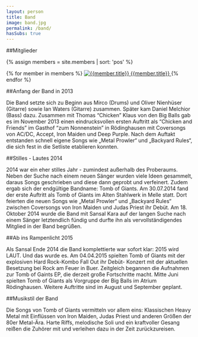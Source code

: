 ```yaml
---
layout: person
title: Band
image: band.jpg
permalink: /band/
hasSubs: true
---
```


##Mitglieder

{% assign members = site.members | sort: 'pos' %}
<div class="members">
{% for member in members %}
	<a class="member" href="{{member.permalink | prepend: site.baseurl}}">
		<img class="member-image" src="{{member.smallImage | prepend: "/assets/images/members/small/"}}" alt="{{member.title}}">
		<span class="member-name">{{member.title}}</span>
	</a>	
{% endfor %}
</div>

##Anfang der Band in 2013

Die Band setzte sich zu Beginn aus Mirco (Drums) und Oliver Nienhüser (Gitarre) sowie Ian Waters (Gitarre) zusammen. Später kam Daniel Melchior (Bass) dazu. Zusammen mit Thomas “Chicken” Klaus von den Big Balls gab es im November 2013 einen eindrucksvollen ersten Auftritt als “Chicken and Friends” im Gasthof “zum Nonnenstein” in Rödinghausen mit Coversongs von AC/DC, Accept, Iron Maiden und Deep Purple. Nach dem Auftakt entstanden schnell eigene Songs wie „Metal Prowler“ und „Backyard Rules“, die sich fest in die Setliste etablieren konnten.

##Stilles - Lautes 2014

2014 war ein eher stilles Jahr - zumindest außerhalb des Proberaums. Neben der Suche nach einem neuen Sänger wurden viele Ideen gesammelt, daraus Songs geschrieben und diese dann geprobt und verfeinert. Zudem ergab sich der endgültige Bandname: Tomb of Giants. Am 30.07.2014 fand der erste Auftritt als Tomb of Giants im Alten Stahlwerk in Melle statt. Dort feierten die neuen Songs wie „Metal Prowler“ und „Backyard Rules“ zwischen Coversongs von Iron Maiden und Judas Priest ihr Debüt. Am 18. Oktober 2014 wurde die Band mit Sansal Kara auf der langen Suche nach einem Sänger letztendlich fündig und durfte ihn als vervollständigendes Mitglied in der Band begrüßen.

##Ab ins Rampenlicht 2015

Als Sansal Ende 2014 die Band komplettierte war sofort klar: 2015 wird LAUT. Und das wurde es. Am 04.04.2015 spielten Tomb of Giants mit der explosiven Hard Rock-Kombo Fall Out ihr Debüt- Konzert mit der aktuellen Besetzung bei Rock am Feuer in Buer. Zeitgleich begannen die Aufnahmen zur Tomb of Gaints EP, die derzeit große Fortschritte macht. Mitte Juni spielten Tomb of Giants als Vorgruppe der Big Balls im Atrium Rödinghausen. Weitere Auftritte sind im August und September geplant.

##Musikstil der Band

Die Songs von Tomb of Giants vermitteln vor allem eins: Klassischen Heavy Metal mit Einflüssen von Iron Maiden, Judas Priest und anderen Größen der 80er Metal-Ära.
Harte Riffs, melodische Soli und ein kraftvoller Gesang reißen die Zuhörer mit und verleihen dazu in der Zeit zurückzureisen.